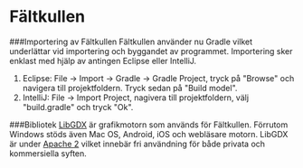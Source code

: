 # Fältkullen

###Importering av Fältkullen
Fältkullen använder nu Gradle vilket underlättar vid importering och byggandet av programmet. 
Importering sker enklast med hjälp av antingen Eclipse eller IntelliJ. 

1. Eclipse: File -> Import -> Gradle -> Gradle Project, tryck på "Browse" och navigera till projektfoldern. Tryck sedan på "Build model". 
2. IntelliJ: File -> Import Project, nagivera till projektfoldern, välj "build.gradle" och tryck "Ok". 

###Bibliotek
[LibGDX](https://github.com/libGDX/libGDX) är grafikmotorn som används för Fältkullen. Förrutom Windows stöds även Mac OS, Android, iOS och webläsare motorn. 
LibGDX är under [Apache 2](http://www.apache.org/licenses/LICENSE-2.0.html) vilket innebär fri användning för både privata och kommersiella syften. 
